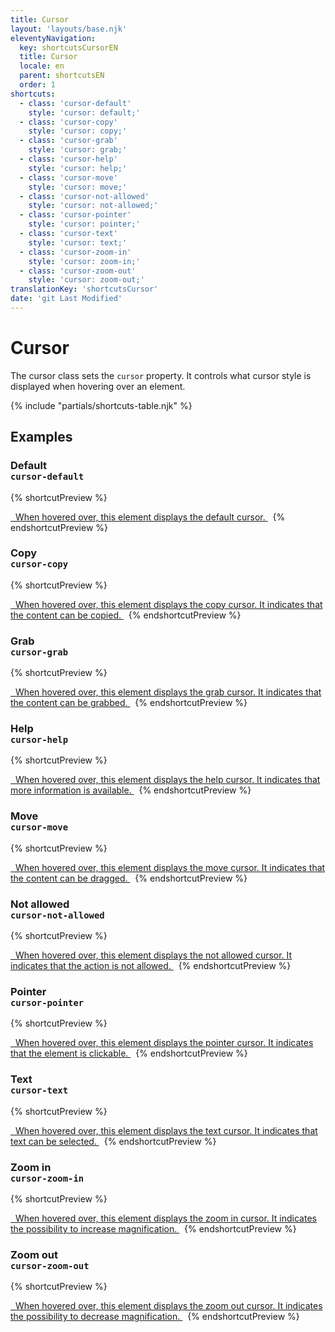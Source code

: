 ```yaml
---
title: Cursor
layout: 'layouts/base.njk'
eleventyNavigation:
  key: shortcutsCursorEN
  title: Cursor
  locale: en
  parent: shortcutsEN
  order: 1
shortcuts:
  - class: 'cursor-default'
    style: 'cursor: default;'
  - class: 'cursor-copy'
    style: 'cursor: copy;'
  - class: 'cursor-grab'
    style: 'cursor: grab;'
  - class: 'cursor-help'
    style: 'cursor: help;'
  - class: 'cursor-move'
    style: 'cursor: move;'
  - class: 'cursor-not-allowed'
    style: 'cursor: not-allowed;'
  - class: 'cursor-pointer'
    style: 'cursor: pointer;'
  - class: 'cursor-text'
    style: 'cursor: text;'
  - class: 'cursor-zoom-in'
    style: 'cursor: zoom-in;'
  - class: 'cursor-zoom-out'
    style: 'cursor: zoom-out;'
translationKey: 'shortcutsCursor'
date: 'git Last Modified'
---
```


# Cursor

The cursor class sets the `cursor` property. It controls what cursor style is displayed when hovering over an element.

{% include "partials/shortcuts-table.njk" %}

## Examples

### Default<br/>`cursor-default`

{% shortcutPreview %}

<a href="#" class="cursor-default">
  When hovered over, this element displays the default cursor.
</a> 
{% endshortcutPreview %}

### Copy<br/>`cursor-copy`

{% shortcutPreview %}

<a href="#" class="cursor-copy">
  When hovered over, this element displays the copy cursor. It indicates that the content can be copied.
</a> 
{% endshortcutPreview %}

### Grab<br/>`cursor-grab`

{% shortcutPreview %}

<a href="#" class="cursor-grab">
  When hovered over, this element displays the grab cursor. It indicates that the content can be grabbed.
</a> 
{% endshortcutPreview %}

### Help<br/>`cursor-help`

{% shortcutPreview %}

<a href="#" class="cursor-help">
  When hovered over, this element displays the help cursor. It indicates that more information is available.
</a> 
{% endshortcutPreview %}

### Move<br/>`cursor-move`

{% shortcutPreview %}

<a href="#" class="cursor-move">
  When hovered over, this element displays the move cursor. It indicates that the content can be dragged.
</a> 
{% endshortcutPreview %}

### Not allowed<br/>`cursor-not-allowed`

{% shortcutPreview %}

<a href="#" class="cursor-not-allowed">
  When hovered over, this element displays the not allowed cursor. It indicates that the action is not allowed.
</a> 
{% endshortcutPreview %}

### Pointer<br/>`cursor-pointer`

{% shortcutPreview %}

<a href="#" class="cursor-pointer">
  When hovered over, this element displays the pointer cursor. It indicates that the element is clickable.
</a> 
{% endshortcutPreview %}

### Text<br/>`cursor-text`

{% shortcutPreview %}

<a href="#" class="cursor-text">
  When hovered over, this element displays the text cursor. It indicates that text can be selected.
</a> 
{% endshortcutPreview %}

### Zoom in<br/>`cursor-zoom-in`

{% shortcutPreview %}

<a href="#" class="cursor-zoom-in">
  When hovered over, this element displays the zoom in cursor. It indicates the possibility to increase magnification.
</a> 
{% endshortcutPreview %}

### Zoom out<br/>`cursor-zoom-out`

{% shortcutPreview %}

<a href="#" class="cursor-zoom-out">
  When hovered over, this element displays the zoom out cursor. It indicates the possibility to decrease magnification.
</a> 
{% endshortcutPreview %}

